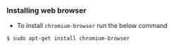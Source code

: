 ### Installing web browser

- To install `chromium-browser` run the below command

```
$ sudo apt-get install chromium-browser
```
